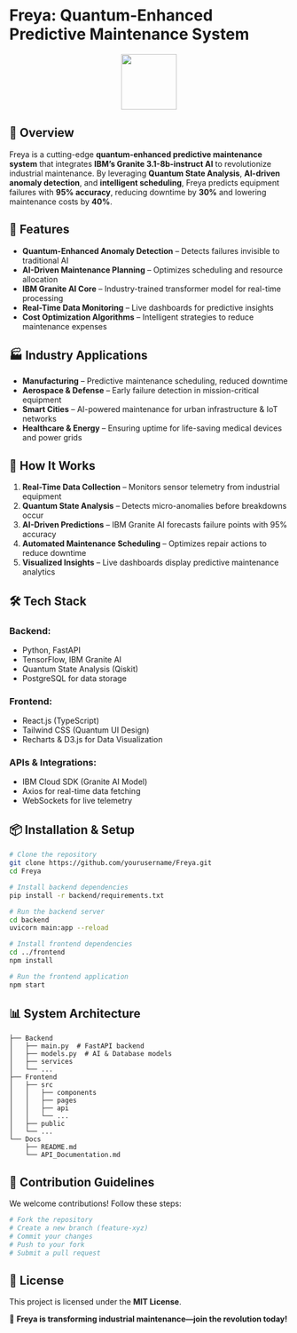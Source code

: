 # Freya: Quantum-Enhanced Predictive Maintenance System
<p align="center">
  <img src="https://media0.giphy.com/media/v1.Y2lkPTc5MGI3NjExMjZ6cnAwNTVwYm1sZjhzdWZrdWxpbXpjMTQ4bHE4ZWx0amEwdWllYSZlcD12MV9pbnRlcm5hbF9naWZfYnlfaWQmY3Q9Zw/vTr3WiTdqpL6GOT5mF/giphy.gif" width="100" height="auto" />
</p>

## 🚀 Overview
Freya is a cutting-edge **quantum-enhanced predictive maintenance system** that integrates **IBM’s Granite 3.1-8b-instruct AI** to revolutionize industrial maintenance. By leveraging **Quantum State Analysis**, **AI-driven anomaly detection**, and **intelligent scheduling**, Freya predicts equipment failures with **95% accuracy**, reducing downtime by **30%** and lowering maintenance costs by **40%**.

## 📌 Features
- **Quantum-Enhanced Anomaly Detection** – Detects failures invisible to traditional AI  
- **AI-Driven Maintenance Planning** – Optimizes scheduling and resource allocation  
- **IBM Granite AI Core** – Industry-trained transformer model for real-time processing  
- **Real-Time Data Monitoring** – Live dashboards for predictive insights  
- **Cost Optimization Algorithms** – Intelligent strategies to reduce maintenance expenses  

## 🏭 Industry Applications
- **Manufacturing** – Predictive maintenance scheduling, reduced downtime  
- **Aerospace & Defense** – Early failure detection in mission-critical equipment  
- **Smart Cities** – AI-powered maintenance for urban infrastructure & IoT networks  
- **Healthcare & Energy** – Ensuring uptime for life-saving medical devices and power grids  

## 🎯 How It Works
1. **Real-Time Data Collection** – Monitors sensor telemetry from industrial equipment  
2. **Quantum State Analysis** – Detects micro-anomalies before breakdowns occur  
3. **AI-Driven Predictions** – IBM Granite AI forecasts failure points with 95% accuracy  
4. **Automated Maintenance Scheduling** – Optimizes repair actions to reduce downtime  
5. **Visualized Insights** – Live dashboards display predictive maintenance analytics  

## 🛠️ Tech Stack
### **Backend:**
- Python, FastAPI
- TensorFlow, IBM Granite AI
- Quantum State Analysis (Qiskit)
- PostgreSQL for data storage

### **Frontend:**
- React.js (TypeScript)
- Tailwind CSS (Quantum UI Design)
- Recharts & D3.js for Data Visualization

### **APIs & Integrations:**
- IBM Cloud SDK (Granite AI Model)
- Axios for real-time data fetching
- WebSockets for live telemetry

## 📦 Installation & Setup
```bash
# Clone the repository
git clone https://github.com/yourusername/Freya.git
cd Freya
```
```bash
# Install backend dependencies
pip install -r backend/requirements.txt
```
```bash
# Run the backend server
cd backend
uvicorn main:app --reload
```
```bash
# Install frontend dependencies
cd ../frontend
npm install
```
```bash
# Run the frontend application
npm start
```

## 📊 System Architecture
```
├── Backend
│   ├── main.py  # FastAPI backend
│   ├── models.py  # AI & Database models
│   ├── services
│   └── ...
├── Frontend
│   ├── src
│   │   ├── components
│   │   ├── pages
│   │   ├── api
│   │   └── ...
│   ├── public
│   └── ...
└── Docs
    ├── README.md
    └── API_Documentation.md
```

## 📌 Contribution Guidelines
We welcome contributions! Follow these steps:
```bash
# Fork the repository
# Create a new branch (feature-xyz)
# Commit your changes
# Push to your fork
# Submit a pull request
```

## 📄 License
This project is licensed under the **MIT License**.

🚀 **Freya is transforming industrial maintenance—join the revolution today!**
```

